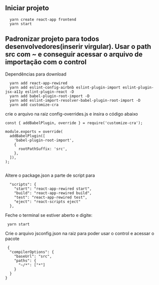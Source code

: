 ## Iniciar projeto

```
  yarn create react-app frontend
  yarn start
```

## Padronizar projeto para todos desenvolvedores(inserir virgular). Usar o path src com ~ e conseguir acessar o arquivo de importação com o control

Dependências para download

```
  yarn add react-app-rewired
  yarn add eslint-config-airbnb eslint-plugin-import eslint-plugin-jsx-a11y eslint-plugin-react -D
  yarn add babel-plugin-root-import -D
  yarn add eslint-import-resolver-babel-plugin-root-import -D
  yarn add customize-cra
```

crie o arquivo na raiz config-overrides.js e insira o código abaixo

```
const { addBabelPlugin, override } = require('customize-cra');

module.exports = override(
  addBabelPlugin([
    'babel-plugin-root-import',
    {
      rootPathSuffix: 'src',
    },
  ]),
);


```

Altere o package.json a parte de script para

```
  "scripts": {
    "start": "react-app-rewired start",
    "build": "react-app-rewired build",
    "test": "react-app-rewired test",
    "eject": "react-scripts eject"
  },
```

Feche o terminal se estiver aberto e digite:

```
 yarn start
```

Crie o arquivo jsconfig.json na raiz para poder usar o control e acessar o pacote

```
 {
  "compilerOptions": {
    "baseUrl": "src",
    "paths": {
      "~/*": ["*"]
    }
  }
}
```
